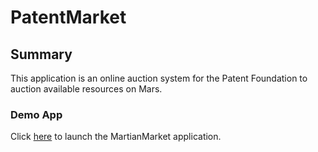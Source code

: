 # PatentMarket

## Summary

This application is an online auction system for the Patent Foundation to auction available resources on Mars.

### Demo App

Click [here](https://ninoslavvasic.github.io/) to launch the MartianMarket application.

